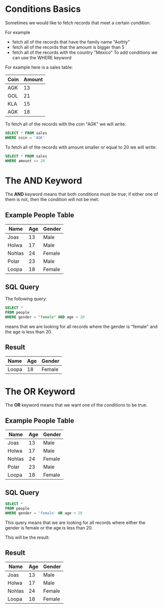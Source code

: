 # Conditions Basics


Sometimes we would like to fetch records that meet a certain condition.

For example

- fetch all of the records that have the family name "Aothly" 
- fetch all of the records that the amount is bigger than 5
- fetch all of the records with the country "Mexico"
To add conditions we can use the WHERE keyword

For example here is a sales table:

| Coin | Amount |
|------|--------|
| AGK  | 13     |
| GOL  | 21     |
| KLA  | 15     |
| AGK  | 18     |

To fetch all of the records with the coin "AGK" we will write:
```sql
SELECT * FROM sales
WHERE coin = 'AGK'
```
To fetch all of the records with amount smaller or equal to 20 we will write:
```sql
SELECT * FROM sales
WHERE amount <= 20
```
# The AND Keyword

The **AND** keyword means that both conditions must be true; if either one of them is not, then the condition will not be met.

## Example People Table

| Name   | Age | Gender |
|--------|-----|--------|
| Joas   | 13  | Male   |
| Holwa  | 17  | Male   |
| Nohlas | 24  | Female |
| Polar  | 23  | Male   |
| Loopa  | 18  | Female |

## SQL Query

The following query:

```sql
SELECT * 
FROM people
WHERE gender = "female" AND age < 20
```
means that we are looking for all records where the gender is "female" and the age is less than 20.

## Result

| Name  | Age | Gender |
|-------|-----|--------|
| Loopa | 18  | Female |

# The OR Keyword

The **OR** keyword means that we want one of the conditions to be true.

## Example People Table

| Name   | Age | Gender |
|--------|-----|--------|
| Joas   | 13  | Male   |
| Holwa  | 17  | Male   |
| Nohlas | 24  | Female |
| Polar  | 23  | Male   |
| Loopa  | 18  | Female |

## SQL Query

```sql
SELECT * 
FROM people
WHERE gender = 'female' OR age < 20
```
This query means that we are looking for all records where either the gender is female or the age is less than 20.

This will be the result:

## Result

| Name   | Age | Gender |
|--------|-----|--------|
| Joas   | 13  | Male   |
| Holwa  | 17  | Male   |
| Nohlas | 24  | Female |
| Loopa  | 18  | Female |
